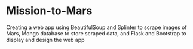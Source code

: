 # Mission-to-Mars
Creating a web app using BeautifulSoup and Splinter to scrape images of Mars, Mongo database to store scraped data, and Flask and Bootstrap to display and design the web app
